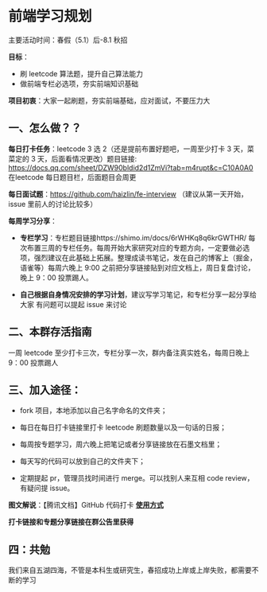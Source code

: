 # 前端学习规划

主要活动时间：春假（5.1）后-8.1 秋招

**目标**：
- 刷 leetcode 算法题，提升自己算法能力
- 做前端专栏必选项，夯实前端知识基础 

**项目初衷**：大家一起刷题，夯实前端基础，应对面试，不要压力大

## 一、怎么做？？

**每日打卡任务**：leetcode 3 选 2（还是提前布置好题吧，一周至少打卡 3 天，菜菜定的 3 天，后面看情况更改）题目链接: https://docs.qq.com/sheet/DZW90bldid2d1ZmVi?tab=m4rupt&c=C10A0A0  在leetcode 每日题目栏，后面题目会周更


**每日面试题**：https://github.com/haizlin/fe-interview （建议从第一天开始，issue 里前人的讨论比较多）


**每周学习分享**：

- **专栏学习**：专栏题目链接https://shimo.im/docs/6rWHKq8q6krGWTHR/ 每次布置三周的专栏任务。每周开始大家研究对应的专题方向，一定要做必选项，强烈建议在此基础上拓展。整理成读书笔记，发在自己的博客上（掘金，语雀等）每周六晚上 9:00 之前把分享链接贴到对应文档上，周日复盘讨论，晚上 9：00 投票踢人。

- **自己根据自身情况安排的学习计划**，建议写学习笔记，和专栏分享一起分享给大家
  有问题可以提起 issue 来讨论

## 二、本群存活指南

一周 leetcode 至少打卡三次，专栏分享一次，群内备注真实姓名，每周日晚上 9：00 投票踢人

## 三、加入途径：

- fork 项目，本地添加以自己名字命名的文件夹；
- 每日在每日打卡链接里打卡 leetcode 刷题数量以及一句话的日报；

- 每周按专题学习，周六晚上把笔记或者分享链接放在石墨文档里；
- 每天写的代码可以放到自己的文件夹下；
- 定期提起 pr，管理员找时间进行 merge。可以找别人来互相 code review，有疑问提 issue。

**图文解说**：【腾讯文档】GitHub 代码打卡 **[使用方式](https://docs.qq.com/doc/DS1B4anhJaVpnQnpj)**

  **打卡链接和专题分享链接在群公告里获得**

## 四：共勉

我们来自五湖四海，不管是本科生或研究生，春招成功上岸或上岸失败，都需要不断的学习

